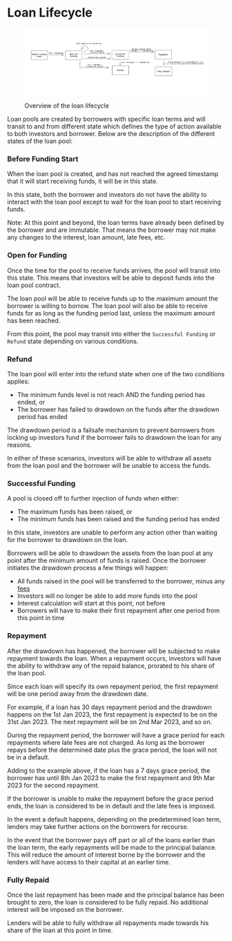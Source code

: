 # Loan Lifecycle

<figure><img src="../.gitbook/assets/image (1) (1).png" alt=""><figcaption><p>Overview of the loan lifecycle</p></figcaption></figure>

Loan pools are created by borrowers with specific loan terms and will transit to and from different state which defines the type of action available to both investors and borrower. Below are the description of the different states of the loan pool:

### Before Funding Start

When the loan pool is created, and has not reached the agreed timestamp that it will start receiving funds, it will be in this state.&#x20;

In this state, both the borrower and investors do not have the ability to interact with the loan pool except to wait for the loan pool to start receiving funds.&#x20;

Note: At this point and beyond, the loan terms have already been defined by the borrower and are immutable. That means the borrower may not make any changes to the interest, loan amount, late fees, etc.

### Open for Funding

Once the time for the pool to receive funds arrives, the pool will transit into this state. This means that investors will be able to deposit funds into the loan pool contract.&#x20;

The loan pool will be able to receive funds up to the maximum amount the borrower is willing to borrow. The loan pool will also be able to receive funds for as long as the funding period last, unless the maximum amount has been reached.&#x20;

From this point, the pool may transit into either the `Successful Funding` or `Refund` state depending on various conditions.&#x20;

### Refund

The loan pool will enter into the refund state when one of the two conditions applies:

* The minimum funds level is not reach AND the funding period has ended, or
* The borrower has failed to drawdown on the funds after the drawdown period has ended

The drawdown period is a failsafe mechanism to prevent borrowers from locking up investors fund if the borrower fails to drawdown the loan for any reasons.&#x20;

In either of these scenarios, investors will be able to withdraw all assets from the loan pool and the borrower will be unable to access the funds.

### Successful Funding

A pool is closed off to further injection of funds when either:

* The maximum funds has been raised, or
* The minimum funds has been raised and the funding period has ended

In this state, investors are unable to perform any action other than waiting for the borrower to drawdown on the loan.

Borrowers will be able to drawdown the assets from the loan pool at any point after the minimum amount of funds is raised. Once the borrower initiates the drawdown process a few things will happen:

* All funds raised in the pool will be transferred to the borrower, minus any [fees](broken-reference)
* Investors will no longer be able to add more funds into the pool
* Interest calculation will start at this point, not before
* Borrowers will have to make their first repayment after one period from this point in time

### Repayment

After the drawdown has happened, the borrower will be subjected to make repayment towards the loan. When a repayment occurs, investors will have the ability to withdraw any of the repaid balance, prorated to his share of the loan pool.

Since each loan will specify its own repayment period, the first repayment will be one period away from the drawdown date.&#x20;

For example, if a loan has 30 days repayment period and the drawdown happens on the 1st Jan 2023, the first repayment is expected to be on the 31st Jan 2023. The next repayment will be on 2nd Mar 2023, and so on.

During the repayment period, the borrower will have a grace period for each repayments where late fees are not charged. As long as the borrower repays before the determined date plus the grace period, the loan will not be in a default.&#x20;

Adding to the example above, if the loan has a 7 days grace period, the borrower has until 8th Jan 2023 to make the first repayment and 9th Mar 2023 for the second repayment.&#x20;

If the borrower is unable to make the repayment before the grace period ends, the loan is considered to be in default and the late fees is imposed.&#x20;

In the event a default happens, depending on the predetermined loan term, lenders may take further actions on the borrowers for recourse.

In the event that the borrower pays off part or all of the loans earlier than the loan term, the early repayments will be made to the principal balance. This will reduce the amount of interest borne by the borrower and the lenders will have access to their capital at an earlier time.

### Fully Repaid

Once the last repayment has been made and the principal balance has been brought to zero, the loan is considered to be fully repaid. No additional interest will be imposed on the borrower.

Lenders will be able to fully withdraw all repayments made towards his share of the loan at this point in time.

